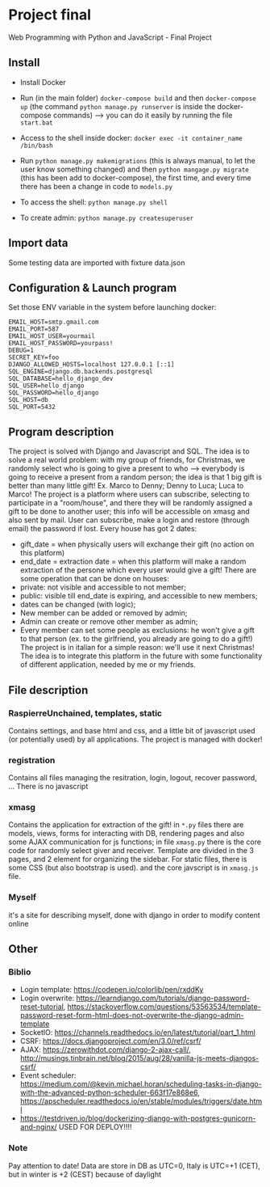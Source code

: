 # Project final

Web Programming with Python and JavaScript - Final Project

## Install
- Install Docker
- Run (in the main folder) `docker-compose build` and then `docker-compose up` (the command `python manage.py runserver` is inside the docker-compose commands)
--> you can do it easily by running the file `start.bat`
- Access to the shell inside docker: `docker exec -it container_name /bin/bash`
- Run `python manage.py makemigrations` (this is always manual, to let the user know something changed) and then `python mangage.py migrate` (this has been add to docker-compose), the first time, and every time there has been a change in code to `models.py`

- To access the shell: `python manage.py shell`
- To create admin: `python manage.py createsuperuser`


## Import data
Some testing data are imported with fixture data.json


## Configuration & Launch program
Set those ENV variable in the system before launching docker:
```
EMAIL_HOST=smtp.gmail.com
EMAIL_PORT=587
EMAIL_HOST_USER=yourmail
EMAIL_HOST_PASSWORD=yourpass!
DEBUG=1
SECRET_KEY=foo
DJANGO_ALLOWED_HOSTS=localhost 127.0.0.1 [::1]
SQL_ENGINE=django.db.backends.postgresql
SQL_DATABASE=hello_django_dev
SQL_USER=hello_django
SQL_PASSWORD=hello_django
SQL_HOST=db
SQL_PORT=5432
```


## Program description
The project is solved with Django and Javascript and SQL.
The idea is to solve a real world problem: with my group of friends, for Christmas, we randomly select who is going to give a present to who --> everybody is going to receive a present from a random person; the idea is that 1 big gift is better than many little gift! Ex. Marco to Denny; Denny to Luca; Luca to Marco!
The project is a platform where users can subscribe, selecting to participate in a "room/house", and there they will be randomly assigned a gift to be done to another user; this info will be accessible on xmasg and also sent by mail.
User can subscribe, make a login and restore (through email) the password if lost.
Every house has got 2 dates:
- gift_date = when physically users will exchange their gift (no action on this platform)
- end_date = extraction date = when this platform will make a random extraction of the persone which every user would give a gift!
There are some operation that can be done on houses:
- private: not visible and accessible to not member;
- public: visible till end_date is expiring, and accessible to new members;
- dates can be changed (with logic);
- New member can be added or removed by admin;
- Admin can create or remove other member as admin;
- Every member can set some people as exclusions: he won't give a gift to that person (ex. to the girlfriend, you already are going to do a gift!)
The project is in italian for a simple reason: we'll use it next Christmas! 
The idea is to integrate this platform in the future with some functionality of different application, needed by me or my friends.


## File description
### RaspierreUnchained, templates, static
Contains settings, and base html and css, and a little bit of javascript used (or potentially used) by all applications.
The project is managed with docker!

### registration
Contains all files managing the resitration, login, logout, recover password, ...
There is no javascript

### xmasg
Contains the application for extraction of the gift!
in `*.py` files there are models, views, forms for interacting with DB, rendering pages and also some AJAX communication for js functions; in file `xmasg.py` there is the core code for randomly select giver and receiver. Template are divided in the 3 pages, and 2 element for organizing the sidebar. For static files, there is some CSS (but also bootstrap is used). and the core javscript is in `xmasg.js` file.

### Myself
it's a site for describing myself, done with django in order to modify content online


## Other

### Biblio
- Login template: https://codepen.io/colorlib/pen/rxddKy
- Login overwrite: https://learndjango.com/tutorials/django-password-reset-tutorial, 
https://stackoverflow.com/questions/53563534/template-password-reset-form-html-does-not-overwrite-the-django-admin-template
- SocketIO: https://channels.readthedocs.io/en/latest/tutorial/part_1.html
- CSRF: https://docs.djangoproject.com/en/3.0/ref/csrf/
- AJAX: https://zerowithdot.com/django-2-ajax-call/, http://musings.tinbrain.net/blog/2015/aug/28/vanilla-js-meets-djangos-csrf/
- Event scheduler: https://medium.com/@kevin.michael.horan/scheduling-tasks-in-django-with-the-advanced-python-scheduler-663f17e868e6, https://apscheduler.readthedocs.io/en/stable/modules/triggers/date.html
- https://testdriven.io/blog/dockerizing-django-with-postgres-gunicorn-and-nginx/ USED FOR DEPLOY!!!!

### Note
Pay attention to date!
Data are store in DB as UTC=0, Italy is UTC=+1 (CET), but in winter is +2 (CEST) because of daylight